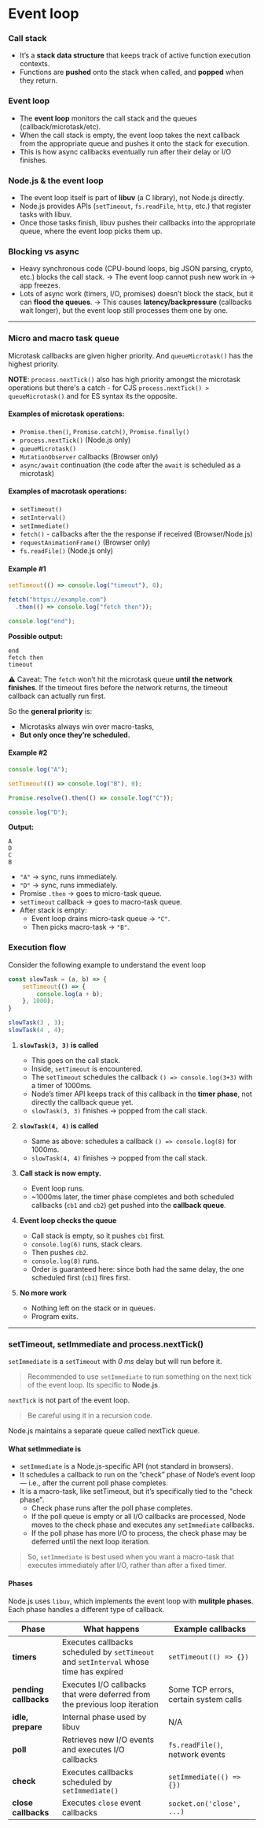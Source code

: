 # Event loop

### Call stack

* It’s a **stack data structure** that keeps track of active function execution contexts.
* Functions are **pushed** onto the stack when called, and **popped** when they return.

### Event loop

* The **event loop** monitors the call stack and the queues (callback/microtask/etc).
* When the call stack is empty, the event loop takes the next callback from the appropriate queue and pushes it onto the stack for execution.
* This is how async callbacks eventually run after their delay or I/O finishes.

### Node.js & the event loop

* The event loop itself is part of **libuv** (a C library), not Node.js directly.
* Node.js provides APIs (`setTimeout`, `fs.readFile`, `http`, etc.) that register tasks with libuv.
* Once those tasks finish, libuv pushes their callbacks into the appropriate queue, where the event loop picks them up.

### Blocking vs async

* Heavy synchronous code (CPU-bound loops, big JSON parsing, crypto, etc.) blocks the call stack. → The event loop cannot push new work in → app freezes.
* Lots of async work (timers, I/O, promises) doesn’t block the stack, but it can **flood the queues**. → This causes **latency/backpressure** (callbacks wait longer), but the event loop still processes them one by one.

---

### Micro and macro task queue

Microtask callbacks are given higher priority. And `queueMicrotask()` has the highest priority.

**NOTE**: `process.nextTick()` also has high priority amongst the microtask operations but there's a catch - for CJS `process.nextTick() > queueMicrotask()` and for ES syntax its the opposite.

#### Examples of microtask operations:

- `Promise.then()`, `Promise.catch()`, `Promise.finally()`
- `process.nextTick()` (Node.js only)
- `queueMicrotask()`
- `MutationObserver` callbacks (Browser only)
- `async/await` continuation (the code after the `await` is scheduled as a microtask)

#### Examples of macrotask operations:

- `setTimeout()`
- `setInterval()`
- `setImmediate()`
- `fetch()` - callbacks after the the response if received (Browser/Node.js)
- `requestAnimationFrame()` (Browser only)
- `fs.readFile()` (Node.js only)

#### Example #1

```js
setTimeout(() => console.log("timeout"), 0);

fetch("https://example.com")
  .then(() => console.log("fetch then"));

console.log("end");
```

**Possible output:**

```
end
fetch then
timeout
```

⚠️ Caveat:
The `fetch` won’t hit the microtask queue **until the network finishes**. If the timeout fires before the network returns, the timeout callback can actually run first.

So the **general priority** is:

* Microtasks always win over macro-tasks,
* **But only once they’re scheduled.**

#### Example #2

```js
console.log("A");

setTimeout(() => console.log("B"), 0);

Promise.resolve().then(() => console.log("C"));

console.log("D");
```

**Output:**

```
A
D
C
B
```

* `"A"` → sync, runs immediately.
* `"D"` → sync, runs immediately.
* Promise `.then` → goes to micro-task queue.
* `setTimeout` callback → goes to macro-task queue.
* After stack is empty:
  * Event loop drains micro-task queue → `"C"`.
  * Then picks macro-task → `"B"`.

### Execution flow

Consider the following example to understand the event loop

```javascript
const slowTask = (a, b) => {
    setTimeout(() => {
        console.log(a + b);
    }, 1000);
}

slowTask(3 , 3);
slowTask(4 , 4);
```

1. **`slowTask(3, 3)` is called**

   * This goes on the call stack.
   * Inside, `setTimeout` is encountered.
   * The `setTimeout` schedules the callback `() => console.log(3+3)` with a timer of 1000ms.
   * Node’s timer API keeps track of this callback in the **timer phase**, not directly the callback queue yet.
   * `slowTask(3, 3)` finishes → popped from the call stack.

2. **`slowTask(4, 4)` is called**

   * Same as above: schedules a callback `() => console.log(8)` for 1000ms.
   * `slowTask(4, 4)` finishes → popped from the call stack.

3. **Call stack is now empty.**

   * Event loop runs.
   * ~1000ms later, the timer phase completes and both scheduled callbacks (`cb1` and `cb2`) get pushed into the **callback queue**.

4. **Event loop checks the queue**

   * Call stack is empty, so it pushes `cb1` first.
   * `console.log(6)` runs, stack clears.
   * Then pushes `cb2`.
   * `console.log(8)` runs.
   * Order is guaranteed here: since both had the same delay, the one scheduled first (`cb1`) fires first.

5. **No more work**

   * Nothing left on the stack or in queues.
   * Program exits.

---

### setTimeout, setImmediate and process.nextTick()

`setImmediate` is a `setTimeout` with _0 ms_ delay but will run before it.

> Recommended to use `setImmediate` to run something on the next tick of the event loop. Its specific to **Node.js**.

`nextTick` is not part of the event loop.

> Be careful using it in a recursion code.

Node.js maintains a separate queue called nextTick queue.

#### What setImmediate is

* `setImmediate` is a Node.js-specific API (not standard in browsers).
* It schedules a callback to run on the “check” phase of Node’s event loop — i.e., after the current poll phase completes.
* It is a macro-task, like setTimeout, but it’s specifically tied to the "check phase".
    - Check phase runs after the poll phase completes.
    - If the poll queue is empty or all I/O callbacks are processed, Node moves to the check phase and executes any `setImmediate` callbacks.
    - If the poll phase has more I/O to process, the check phase may be deferred until the next loop iteration.

> So, `setImmediate` is best used when you want a macro-task that executes immediately after I/O, rather than after a fixed timer.

#### Phases

Node.js uses `libuv`, which implements the event loop with **mulitple phases**. Each phase handles a different type of callback.

| Phase                 | What happens                                                                          | Example callbacks                     |
| --------------------- | ------------------------------------------------------------------------------------- | ------------------------------------- |
| **timers**            | Executes callbacks scheduled by `setTimeout` and `setInterval` whose time has expired | `setTimeout(() => {})`                |
| **pending callbacks** | Executes I/O callbacks that were deferred from the previous loop iteration            | Some TCP errors, certain system calls |
| **idle, prepare**     | Internal phase used by libuv                                                          | N/A                                   |
| **poll**              | Retrieves new I/O events and executes I/O callbacks                                   | `fs.readFile()`, network events       |
| **check**             | Executes callbacks scheduled by `setImmediate()`                                      | `setImmediate(() => {})`              |
| **close callbacks**   | Executes `close` event callbacks                                                      | `socket.on('close', ...)`             |
